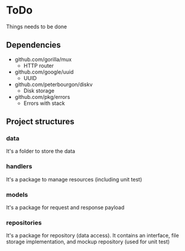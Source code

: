 # ToDo
Things needs to be done

## Dependencies
* github.com/gorilla/mux
    * HTTP router
* github.com/google/uuid
    * UUID
* github.com/peterbourgon/diskv
    * Disk storage
* github.com/pkg/errors
    * Errors with stack

## Project structures
### data
It's a folder to store the data

### handlers
It's a package to manage resources (including unit test)

### models
It's a package for request and response payload

### repositories
It's a package for repository (data access).  It contains an interface, file storage implementation, 
and mockup repository (used for unit test)



